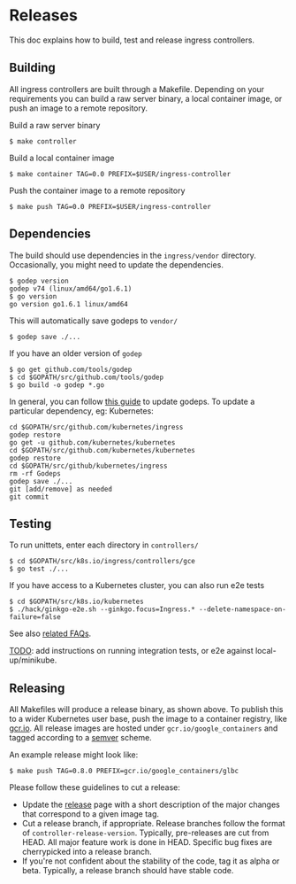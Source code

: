 # Releases

This doc explains how to build, test and release ingress controllers.

## Building

All ingress controllers are built through a Makefile. Depending on your
requirements you can build a raw server binary, a local container image,
or push an image to a remote repository.

Build a raw server binary
```console
$ make controller
```

Build a local container image
```console
$ make container TAG=0.0 PREFIX=$USER/ingress-controller
```

Push the container image to a remote repository
```console
$ make push TAG=0.0 PREFIX=$USER/ingress-controller
```

## Dependencies

The build should use dependencies in the `ingress/vendor` directory.
Occasionally, you might need to update the dependencies.

```console
$ godep version
godep v74 (linux/amd64/go1.6.1)
$ go version
go version go1.6.1 linux/amd64
```

This will automatically save godeps to `vendor/`
```console
$ godep save ./...
```

If you have an older version of `godep`
```console
$ go get github.com/tools/godep
$ cd $GOPATH/src/github.com/tools/godep
$ go build -o godep *.go
```

In general, you can follow [this guide](https://github.com/kubernetes/kubernetes/blob/release-1.5/docs/devel/godep.md#using-godep-to-manage-dependencies)
to update godeps. To update a particular dependency, eg: Kubernetes:
```console
cd $GOPATH/src/github.com/kubernetes/ingress
godep restore
go get -u github.com/kubernetes/kubernetes
cd $GOPATH/src/github.com/kubernetes/kubernetes
godep restore
cd $GOPATH/src/github/kubernetes/ingress
rm -rf Godeps
godep save ./...
git [add/remove] as needed
git commit
```

## Testing

To run unittets, enter each directory in `controllers/`
```console
$ cd $GOPATH/src/k8s.io/ingress/controllers/gce
$ go test ./...
```

If you have access to a Kubernetes cluster, you can also run e2e tests
```console
$ cd $GOPATH/src/k8s.io/kubernetes
$ ./hack/ginkgo-e2e.sh --ginkgo.focus=Ingress.* --delete-namespace-on-failure=false
```

See also [related FAQs](../faq#how-are-the-ingress-controllers-tested).

[TODO](https://github.com/kubernetes/ingress/issues/5): add instructions on running integration tests, or e2e against
local-up/minikube.

## Releasing

All Makefiles will produce a release binary, as shown above. To publish this
to a wider Kubernetes user base, push the image to a container registry, like
[gcr.io](https://cloud.google.com/container-registry/). All release images are hosted under `gcr.io/google_containers` and
tagged according to a [semver](http://semver.org/) scheme.

An example release might look like:
```
$ make push TAG=0.8.0 PREFIX=gcr.io/google_containers/glbc
```

Please follow these guidelines to cut a release:

* Update the [release](https://help.github.com/articles/creating-releases/)
page with a short description of the major changes that correspond to a given
image tag.
* Cut a release branch, if appropriate. Release branches follow the format of
`controller-release-version`. Typically, pre-releases are cut from HEAD.
All major feature work is done in HEAD. Specific bug fixes are
cherrypicked into a release branch.
* If you're not confident about the stability of the code, tag it as
alpha or beta. Typically, a release branch should have stable code.


